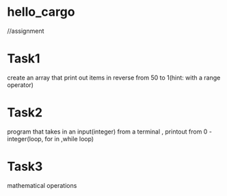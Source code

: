 # hello_cargo

//assignment 

# Task1
create an array that print out items in reverse from 50 to 1(hint: with a range operator) 

# Task2
program that takes in an input(integer) from a terminal , printout from 0 - integer(loop, for in ,while loop)

# Task3
mathematical operations

